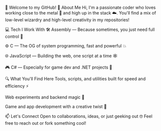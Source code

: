 👋 Welcome to my GitHub!
🧠 About Me
Hi, I'm a passionate coder who loves working close to the metal 🔧 and high up in the stack ☁️. You'll find a mix of low-level wizardry and high-level creativity in my repositories!

💻 Tech I Work With
🛠 Assembly — Because sometimes, you just need full control 🧬

⚙️ C — The OG of system programming, fast and powerful 💥

🌐 JavaScript — Building the web, one script at a time 🕸️

🎮 C# — Especially for game dev and .NET projects 🚀

🔍 What You'll Find Here
Tools, scripts, and utilities built for speed and efficiency ⚡

Web experiments and backend magic 🧪

Game and app development with a creative twist 🎨

📫 Let's Connect
Open to collaborations, ideas, or just geeking out 🤓
Feel free to reach out or fork something cool!
